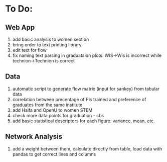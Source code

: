 # To Do:
## Web App
1. add basic analysis to women section
2. bring order to text printing library
3. edit text for flow
4. fix naming text parsing in graduataion plots: WIS->Wis is incorrect while technion->Technion is correct

## Data
1. automatic script to generate flow matrix (input for sankey) from tabular data
2. correlation between precentage of PIs trained and preference of graduates from the same institute
3. add Haifa and OpenU to women STEM
4. check more data points for graduation - cbs
5. add basic statistical descriptors for each figure: variance, mean, etc.

## Network Analysis
1. add a weight between them, calculate directly from table, load data with pandas to get correct lines
    and columns
